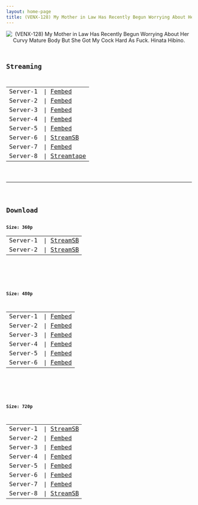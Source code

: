 ```yaml
---
layout: home-page
title: (VENX-128) My Mother in Law Has Recently Begun Worrying About Her Curvy Mature Body But She Got My Cock Hard As Fuck. Hinata Hibino.
---
```

<center>
<img src="https://blogger.googleusercontent.com/img/b/R29vZ2xl/AVvXsEhiFjMyx_eqxlGLWESICk7f7wAAK1_YvfpeRzJ1QsVo8x0MVnYsvU2QQoDPhqsUQ0TsACx02S8p5xXPVcPMGnZhG-GPSc6DbUj3PA92aNM2rRvZPXr3E2_qRh2zSIzkSwU32ydVPTaZlEpwOWgaIGUGIeeJMqP3dG3Dt2t5McqObeMhHTPpbb_oYwOZ/s16000/venx128pl.jpg" alt="(VENX-128) My Mother in Law Has Recently Begun Worrying About Her Curvy Mature Body But She Got My Cock Hard As Fuck. Hinata Hibino.">
</center>
<pre><code>
<h2>Streaming</h2>
<table><tbody>
<tr>
<td>Server-1</td>
<td>| <a href="https://watchjavnow.xyz/f/0qzleclpy7eqxx1" target="_blank">Fembed</a></td>
</tr>
<tr>
<td>Server-2</td>
<td>| <a href="https://mycloudzz.com/f/mn-wlt50rj617ky" target="_blank">Fembed</a></td>
</tr>
<tr>
<td>Server-3</td>
<td>| <a href="https://mycloudzz.com/f/lxgwlun-177wm4r" target="_blank">Fembed</a></td>
</tr>
<tr>
<td>Server-4</td>
<td>| <a href="https://mycloudzz.com/f/7jde0cgw2eeqrqr" target="_blank">Fembed</a></td>
</tr>
<tr>
<td>Server-5</td>
<td>| <a href="https://av-th.info/f/7jpepagw2l0z-me" target="_blank">Fembed</a></td>
</tr>
<tr>
<td>Server-6</td>
<td>| <a href="https://streamsb.net/e/jh84c0pxstl4.html" target="_blank">StreamSB</a></td>
</tr>
<tr>
<td>Server-7</td>
<td>| <a href="https://javpoll.com/f/nnppks2gemmxer4" target="_blank">Fembed</a></td>
</tr>
<tr>
<td>Server-8</td>
<td>| <a href="https://strtape.cloud/v/lGKgovLAeeS7YL8/VENX-128-SEXTB.NET-04022022.mp4" target="_blank">Streamtape</a><br /></td>
</tr>
</tbody></table>

<hr />

<h2>Download</h2>
<b>Size: 360p</b>
<table><tbody>
<tr>
<td>Server-1</td>
<td>| <a target="_blank" href="https://javside.com/d/lrqh83d0kfee.html">StreamSB</a></td>
</tr>
<tr>
<td>Server-2</td>
<td>| <a href="https://streamsb.net/d/r612o5n07ozc.html" target="_blank">StreamSB</a><br /></td>
</tr>
</tbody></table>

<br />

<b>Size: 480p</b>
<table><tbody>
<tr>
<td>Server-1</td>
<td>| <a href="https://watchjavnow.xyz/f/0qzleclpy7eqxx1" target="_blank">Fembed</a></td>
</tgg>
<tr>
<td>Server-2</td>
<td>| <a href="https://mycloudzz.com/f/mn-wlt50rj617ky" target="_blank">Fembed</a></td>
</tr>
<tr>
<td>Server-3</td>
<td>| <a href="https://mycloudzz.com/f/lxgwlun-177wm4r" target="_blank">Fembed</a></td>
</tr>
<tr>
<td>Server-4</td>
<td>| <a href="https://mycloudzz.com/f/7jde0cgw2eeqrqr" target="_blank">Fembed</a></td>
</tr>
<tr>
<td>Server-5</td>
<td>| <a href="https://av-th.info/f/7jpepagw2l0z-me" target="_blank">Fembed</a></td>
</tr>
<tr>
<td>Server-6</td>
<td>| <a href="https://javpoll.com/f/nnppks2gemmxer4" target="_blank">Fembed</a></td>
</tr>
</tbody></table>

<br />

<b>Size: 720p</b>
<table><tbody>
<tr>
<td>Server-1</td>
<td>| <a href="https://javside.com/d/lrqh83d0kfee.html" target="_blank">StreamSB</a></td>
</tr>
<tr>
<td>Server-2</td>
<td>| <a href="https://watchjavnow.xyz/f/0qzleclpy7eqxx1" target="_blank">Fembed</a></td>
</tr>
<tr>
<td>Server-3</td>
<td>| <a href="https://mycloudzz.com/f/mn-wlt50rj617ky" target="_blank">Fembed</a><br /></td>
</tr>
<tr>
<td>Server-4</td>
<td>| <a href="https://mycloudzz.com/f/lxgwlun-177wm4r" target="_blank">Fembed</a><br /></td>
</tr>
<tr>
<td>Server-5</td>
<td>| <a href="https://mycloudzz.com/f/7jde0cgw2eeqrqr" target="_blank">Fembed</a></td>
</tr>
<tr>
<td>Server-6</td>
<td>| <a href="https://av-th.info/f/7jpepagw2l0z-me" target="_blank">Fembed</a></td>
</tr>
<tr>
<td>Server-7</td>
<td>| <a href="https://javpoll.com/f/nnppks2gemmxer4" target="_blank">Fembed</a></td>
</tr>
<tr>
<td>Server-8</td>
<td>| <a href="https://streamsb.net/d/r612o5n07ozc.html" target="_blank">StreamSB</a><br /></td>
</tr>
</tbody></table>
</code></pre>
